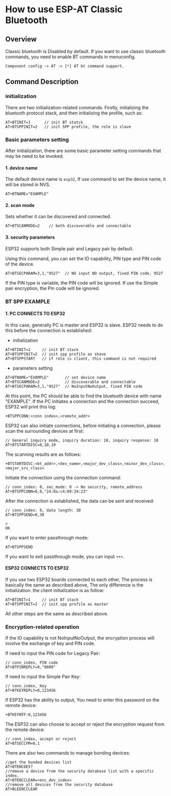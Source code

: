 How to use ESP-AT Classic Bluetooth
==========================

## Overview
Classic bluetooth is Disabled by default. If you want to use classic bluetooth commands, you need to enable BT commands in menuconfig.

```
Component config -> AT -> [*] AT bt command support.
```

## Command Description

### initialization
There are two initialization-related commands. Firstly, initializing the bluetooth protocol stack, and then initializing the profile, such as:

```
AT+BTINIT=1      // init BT statck
AT+BTSPPINIT=2   // init SPP profile, the role is slave
```

### Basic parameters setting
After initialization, there are some basic parameter setting commands that may be need to be invoked.

#### 1. device name
The default device name is `esp32`, If use command to set the device name, it will be stored in NVS.

```
AT+BTNAME="EXAMPLE"
```

#### 2. scan mode
Sets whether it can be discovered and connected.

```
AT+BTSCANMODE=2    // both discoverable and connectable
```

#### 3. security parameters
ESP32 supports both Simple pair and Legacy pair by default.

Using this command, you can set the IO capability, PIN type and PIN code of the device.

```
AT+BTSECPARAM=3,1,"9527"  // NO input NO output, fixed PIN code, 9527
```

If the PIN type is variable, the PIN code will be ignored.
If use the Simple pair encryption, the PIn code will be ignored.

### BT SPP EXAMPLE
#### 1. PC CONNECTS TO ESP32
In this case, generally PC is master and ESP32 is slave. ESP32 needs to do this before the connection is established:

 - initialization
 
 ```
 AT+BTINIT=1     // init BT stack
 AT+BTSPPINIT=2  // init spp profile as shave
 AT+BTSPPSTART   // if role is client, this command is not required
 ```
 
 - parameters setting
 
 ```
 AT+BTNAME="EXAMPLE"       // set device name
 AT+BTSCANMODE=2           // discoverable and connectable
 AT+BTSECPARAM=3,1,"9527"  // NoInputNoOutput, fixed PIN code
 ```
 
At this point, the PC should be able to find the bluetooth device with name "EXAMPLE". If the PC initiates a connection and the connection succeed, ESP32 will print this log:

```
+BTSPPCONN:<conn index>,<remote_addr>
```
ESP32 can also initiate connections, before initiating a connection, please scan the surrounding devices at first:

```
// General inquiry mode, inquiry duration: 10, inquiry response: 10
AT+BTSTARTDISC=0,10,10
```
The scanning results are as follows:

```
+BTSTARTDISC:<bt_addr>,<dev_name>,<major_dev_class>,<minor_dev_class>,<major_srv_class>
```
Initiate the connection using the connection command:

```
// conn_index: 0, sec_mode: 0 -> No security, remote_address
AT+BTSPPCONN=0,0,"24:0a:c4:09:34:23"
```
After the connection is established, the data can be sent and received:

```
// conn_index: 0, data length: 30
AT+BTSPPSEND=0,30

>
OK
```
If you want to enter passthrough mode:

```
AT+BTSPPSEND
```
If you want to exit passthrough mode, you can input `+++`.

#### ESP32 CONNECTS TO ESP32
If you use two ESP32 boards connected to each other, The process is basically the same as described above, The only difference is the initialization. the client initialization is as follow:

 ```
 AT+BTINIT=1     // init BT stack
 AT+BTSPPINIT=1  // init spp profile as master
 ```
All other steps are the same as described above.

### Encryption-related operation
If the IO capability is not NoInputNoOutput, the encryption process  will involve the exchange of key and PIN code.

If need to input the PIN code for Legacy Pair:

```
// conn_index, PIN code
AT+BTPINREPLY=0,"0000"
```

If need to input the Simple Pair Key:

```
// conn_index, Key
AT+BTKEYREPLY=0,123456
```
If ESP32 has the ability to output, You need to enter this password on the remote device:

```
+BTKEYNTF:0,123456
```
The ESP32 can also choose to accept or reject the encryption request from the remote device:

```
// conn_index, accept or reject
AT+BTSECCFM=0,1
```

There are also two commands to manage bonding devices:

```
//get the bonded devices list
AT+BTENCDEV?   
//remove a device from the security database list with a specific index.
AT+BTENCCLEAR=<enc_dev_index>
//remove all devices from the security database
AT+BLEENCCLEAR
```
